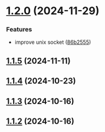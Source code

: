 # [1.2.0](https://github.com/msobiecki/boilerplate-express-server/compare/v1.1.5...v1.2.0) (2024-11-29)

### Features

- improve unix socket ([86b2555](https://github.com/msobiecki/boilerplate-express-server/commit/86b25556baab2a633e6f18e619d417b3af4f15fc))

## [1.1.5](https://github.com/msobiecki/boilerplate-express-server/compare/v1.1.4...v1.1.5) (2024-11-11)

## [1.1.4](https://github.com/msobiecki/boilerplate-express-server/compare/v1.1.3...v1.1.4) (2024-10-23)

## [1.1.3](https://github.com/msobiecki/boilerplate-express-server/compare/v1.1.2...v1.1.3) (2024-10-16)

## [1.1.2](https://github.com/msobiecki/boilerplate-express-server/compare/v1.1.1...v1.1.2) (2024-10-16)
